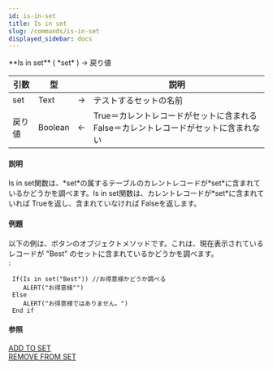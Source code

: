 ```yaml
---
id: is-in-set
title: Is in set
slug: /commands/is-in-set
displayed_sidebar: docs
---
```


<!--REF #_command_.Is in set.Syntax-->**Is in set** ( *set* ) -> 戻り値<!-- END REF-->
<!--REF #_command_.Is in set.Params-->
| 引数 | 型 |  | 説明 |
| --- | --- | --- | --- |
| set | Text | &srarr; | テストするセットの名前 |
| 戻り値 | Boolean | &larr; | True＝カレントレコードがセットに含まれる False＝カレントレコードがセットに含まれない |

<!-- END REF-->

#### 説明 

<!--REF #_command_.Is in set.Summary-->Is in set関数は、*set*の属するテーブルのカレントレコードが*set*に含まれているかどうかを調べます。<!-- END REF-->Is in set関数は、カレントレコードが*set*に含まれていれば Trueを返し、含まれていなければ Falseを返します。

#### 例題 

以下の例は、ボタンのオブジェクトメソッドです。これは、現在表示されているレコードが "Best" のセットに含まれているかどうかを調べます。  
:

```4d
 If(Is in set("Best")) //お得意様かどうか調べる
    ALERT("お得意様"")
 Else
    ALERT("お得意様ではありません。")
 End if
```

#### 参照 

[ADD TO SET](add-to-set.md)  
[REMOVE FROM SET](remove-from-set.md)  